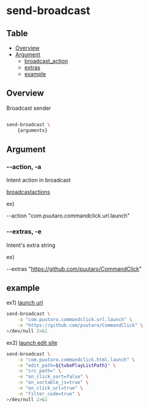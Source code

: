 # send-broadcast

Table
-----------------
* [Overview](#overview)
* [Argument](#argument)
  * [broadcast_action](#broadcast_action)
  * [extras](#extras)
  * [example](#example)
  

## Overview

Broadcast sender


```sh.sh

send-broadcast \
	{arguments}
```

## Argument

### --action, -a <a id="broadcast_action"></a>

Intent action in broadcast

[broadcastactions](https://github.com/puutaro/CommandClick/blob/master/md/developer/broadcastActoins.md#broadcastactions)

ex)   

  --action "com.puutaro.commandclick.url.launch"

### --extras, -e <a id="extras"></a>

Intent's extra string

ex)  

  --extras "https://github.com/puutaro/CommandClick"


## example

ex1) [launch url](https://github.com/puutaro/CommandClick/blob/master/md/developer/broadcastActoins.md#launch_url)  

```sh.sh
send-broadcast \
	-a "com.puutaro.commandclick.url.launch" \
	-e "https://github.com/puutaro/CommandClick" \
>/dev/null 2>&1

```

ex2) [launch edit site](https://github.com/puutaro/CommandClick/blob/master/md/developer/broadcastActoins.md#launch_edit_site)

```sh.sh
send-broadcast \
	-a "com.puutaro.commandclick.html.launch" \
	-e "edit_path=${tubePlayListPath}" \
	-e "src_path=" \
	-e "on_click_sort=false" \
	-e "on_sortable_js=true" \
	-e "on_click_url=true" \
	-e "filter_code=true" \
>/dev/null 2>&1

```
